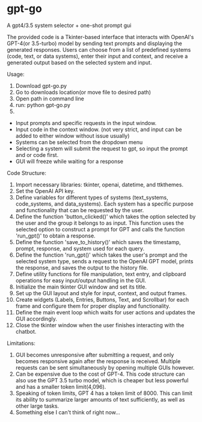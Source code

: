 # gpt-go
A gpt4/3.5 system selector + one-shot prompt gui

The provided code is a Tkinter-based interface that interacts with OpenAI's GPT-4(or 3.5-turbo) model by sending text prompts and displaying the generated responses. 
Users can choose from a list of predefined systems (code, text, or data systems), enter their input and context, and receive a generated output based on the selected system and input.

Usage:
1. Download gpt-go.py
2. Go to downloads location(or move file to desired path)
3. Open path in command line
4. run: 
python gpt-go.py
5. 
- Input prompts and specific requests in the input window.
- Input code in the context window. (not very strict, and input can be added to either window without issue usually)
- Systems can be selected from the dropdown menu
- Selecting a system will submit the request to gpt, so input the prompt and or code first. 
- GUI will freeze while waiting for a response

Code Structure:
1. Import necessary libraries: tkinter, openai, datetime, and ttkthemes.
2. Set the OpenAI API key.
3. Define variables for different types of systems (text_systems, code_systems, and data_systems). Each system has a specific purpose and functionality that can be requested by the user.
4. Define the function 'button_clicked()' which takes the option selected by the user and the group it belongs to as input. This function uses the selected option to construct a prompt for GPT and calls the function 'run_gpt()' to obtain a response.
5. Define the function 'save_to_history()' which saves the timestamp, prompt, response, and system used for each query.
6. Define the function 'run_gpt()' which takes the user's prompt and the selected system type, sends a request to the OpenAI GPT model, prints the response, and saves the output to the history file.
7. Define utility functions for file manipulation, text entry, and clipboard operations for easy input/output handling in the GUI.
8. Initialize the main tkinter GUI window and set its title.
9. Set up the GUI layout and style for input, context, and output frames.
10. Create widgets (Labels, Entries, Buttons, Text, and Scrollbar) for each frame and configure them for proper display and functionality.
11. Define the main event loop which waits for user actions and updates the GUI accordingly.
12. Close the tkinter window when the user finishes interacting with the chatbot.

Limitations:
1. GUI becomes unresponsive after submitting a request, and only becomes responsive again after the response is received. Multiple requests can be sent simultaneously by opening multiple GUIs however. 
2. Can be expensive due to the cost of GPT-4. This code structure can also use the GPT 3.5 turbo model, which is cheaper but less powerful and has a smaller token limit(4,096).
3. Speaking of token limits, GPT 4 has a token limit of 8000. This can limit its ability to summarize larger amounts of text sufficiently, as well as other large tasks.
4. Something else I can't think of right now...
